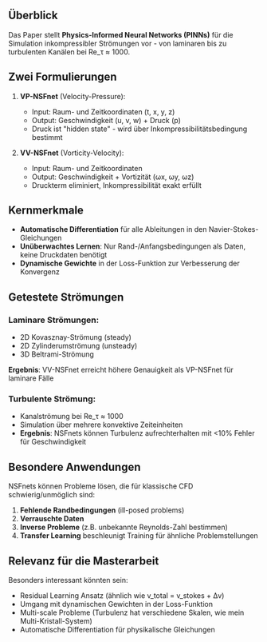 ## Überblick

Das Paper stellt **Physics-Informed Neural Networks (PINNs)** für die Simulation inkompressibler Strömungen vor - von laminaren bis zu turbulenten Kanälen bei Re_τ ≈ 1000.

## Zwei Formulierungen

1. **VP-NSFnet** (Velocity-Pressure):
    
    - Input: Raum- und Zeitkoordinaten (t, x, y, z)
    - Output: Geschwindigkeit (u, v, w) + Druck (p)
    - Druck ist "hidden state" - wird über Inkompressibilitätsbedingung bestimmt
2. **VV-NSFnet** (Vorticity-Velocity):
    
    - Input: Raum- und Zeitkoordinaten
    - Output: Geschwindigkeit + Vortizität (ωx, ωy, ωz)
    - Druckterm eliminiert, Inkompressibilität exakt erfüllt

## Kernmerkmale

- **Automatische Differentiation** für alle Ableitungen in den Navier-Stokes-Gleichungen
- **Unüberwachtes Lernen**: Nur Rand-/Anfangsbedingungen als Daten, keine Druckdaten benötigt
- **Dynamische Gewichte** in der Loss-Funktion zur Verbesserung der Konvergenz

## Getestete Strömungen

### Laminare Strömungen:

- 2D Kovasznay-Strömung (steady)
- 2D Zylinderumströmung (unsteady)
- 3D Beltrami-Strömung

**Ergebnis**: VV-NSFnet erreicht höhere Genauigkeit als VP-NSFnet für laminare Fälle

### Turbulente Strömung:

- Kanalströmung bei Re_τ ≈ 1000
- Simulation über mehrere konvektive Zeiteinheiten
- **Ergebnis**: NSFnets können Turbulenz aufrechterhalten mit <10% Fehler für Geschwindigkeit

## Besondere Anwendungen

NSFnets können Probleme lösen, die für klassische CFD schwierig/unmöglich sind:

1. **Fehlende Randbedingungen** (ill-posed problems)
2. **Verrauschte Daten**
3. **Inverse Probleme** (z.B. unbekannte Reynolds-Zahl bestimmen)
4. **Transfer Learning** beschleunigt Training für ähnliche Problemstellungen

## Relevanz für die Masterarbeit

Besonders interessant könnten sein:

- Residual Learning Ansatz (ähnlich wie v_total = v_stokes + Δv)
- Umgang mit dynamischen Gewichten in der Loss-Funktion
- Multi-scale Probleme (Turbulenz hat verschiedene Skalen, wie mein Multi-Kristall-System)
- Automatische Differentiation für physikalische Gleichungen